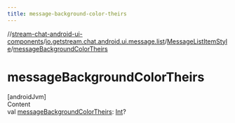 ```yaml
---
title: message-background-color-theirs
---
```

//[stream-chat-android-ui-components](../../../index.md)/[io.getstream.chat.android.ui.message.list](../index.md)/[MessageListItemStyle](index.md)/[messageBackgroundColorTheirs](messageBackgroundColorTheirs.md)



# messageBackgroundColorTheirs  
[androidJvm]  
Content  
val [messageBackgroundColorTheirs](messageBackgroundColorTheirs.md): [Int](https://kotlinlang.org/api/latest/jvm/stdlib/kotlin/-int/index.html)?  



